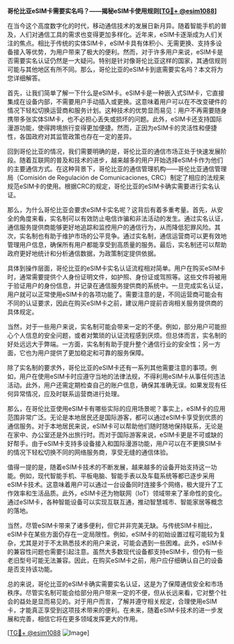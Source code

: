 **哥伦比亚eSIM卡需要实名吗？——揭秘eSIM卡使用规则[[TG💪+ @esim1088](https://t.me/s/esim1088)]**

在当今这个高度数字化的时代，移动通信技术的发展日新月异。随着智能手机的普及，人们对通信工具的需求也变得更加多样化。近年来，eSIM卡逐渐成为人们关注的焦点。相比于传统的实体SIM卡，eSIM卡具有体积小、无需更换、支持多设备接入等优势，为用户带来了极大的便利。然而，对于许多用户来说，eSIM卡是否需要实名认证仍然是一大疑问。特别是针对像哥伦比亚这样的国家，其通信规则可能与其他地区有所不同。那么，哥伦比亚的eSIM卡到底需要实名吗？本文将为您详细解答。

首先，让我们简单了解一下什么是eSIM卡。eSIM卡是一种嵌入式SIM卡，它直接集成在设备内部，不需要用户手动插入或更换。这意味着用户可以在不改变硬件的情况下轻松切换运营商和服务计划。这种技术的优势显而易见：用户不再需要随身携带多张实体SIM卡，也不必担心丢失或损坏的问题。此外，eSIM卡还支持国际漫游功能，使得跨境旅行变得更加便捷。然而，正因为eSIM卡的灵活性和便捷性，各国政府对其监管政策也存在一定的差异。

回到哥伦比亚的情况，我们需要明确的是，哥伦比亚的通信市场正处于快速发展阶段。随着互联网的普及和技术的进步，越来越多的用户开始选择eSIM卡作为他们的主要通信方式。在这种背景下，哥伦比亚的通信管理机构——哥伦比亚通信管理局（Comisión de Regulación de Comunicaciones, CRC）制定了相应的法规来规范eSIM卡的使用。根据CRC的规定，哥伦比亚的eSIM卡确实需要进行实名认证。

那么，为什么哥伦比亚会要求eSIM卡实名呢？这背后有着多重考量。首先，从安全的角度来看，实名制可以有效防止电信诈骗和非法活动的发生。通过实名认证，通信服务提供商能够更好地追踪和监控用户的通信行为，从而降低犯罪风险。其次，实名制也有助于维护市场的公平竞争。通过实名制，通信运营商可以更有效地管理用户信息，确保所有用户都能享受到高质量的服务。最后，实名制还可以帮助政府更好地统计和分析通信数据，为政策制定提供依据。

具体到操作层面，哥伦比亚的eSIM卡实名认证流程相对简单。用户在购买eSIM卡时，通常需要提供个人身份证明文件，如护照、身份证或驾照等。这些文件将被用于验证用户的身份信息，并记录在通信服务提供商的系统中。一旦完成实名认证，用户就可以正常使用eSIM卡的各项功能了。需要注意的是，不同运营商可能会有不同的认证要求，因此在购买eSIM卡之前，建议用户提前咨询相关服务提供商的具体规定。

当然，对于一些用户来说，实名制可能会带来一定的不便。例如，部分用户可能担心个人信息的安全问题，或者对繁琐的认证流程感到厌烦。但总体而言，实名制的好处远远大于弊端。一方面，实名制有助于提升整个通信行业的安全性；另一方面，它也为用户提供了更加稳定和可靠的服务保障。

除了实名制的要求外，哥伦比亚的eSIM卡还有一系列其他需要注意的事项。例如，用户在使用eSIM卡时应遵守当地的法律法规，不得利用eSIM卡从事任何违法活动。此外，用户还需定期检查自己的账户信息，确保其准确无误。如果发现有任何异常情况，应及时联系运营商进行处理。

那么，在哥伦比亚使用eSIM卡有哪些实际的应用场景呢？事实上，eSIM卡的应用范围非常广泛。无论是本地居民还是国际游客，都可以通过eSIM卡享受到优质的通信服务。对于本地居民来说，eSIM卡可以帮助他们随时随地保持联系，无论是在家中、办公室还是外出旅行时。而对于国际游客来说，eSIM卡更是不可或缺的好帮手。由于eSIM卡支持多设备接入和国际漫游功能，用户可以在不更换SIM卡的情况下轻松切换不同的网络服务商，享受无缝的通信体验。

值得一提的是，随着eSIM卡技术的不断发展，越来越多的设备开始支持这一功能。例如，现代智能手机、平板电脑、智能手表以及车载系统等都已逐步采用eSIM卡技术。这意味着用户可以通过一台设备同时连接多个网络，极大提升了工作效率和生活品质。此外，eSIM卡还为物联网（IoT）领域带来了革命性的变化。通过eSIM卡，各种智能设备可以实现互联互通，推动智慧城市、智能家居等概念的落地。

当然，尽管eSIM卡带来了诸多便利，但它并非完美无缺。与传统SIM卡相比，eSIM卡在某些方面仍存在一定局限性。例如，eSIM卡的初始设置过程可能较为复杂，尤其是对于不太熟悉技术的用户来说，可能会遇到一些困难。此外，eSIM卡的兼容性问题也需要引起注意。虽然大多数现代设备都支持eSIM卡，但仍有一些老旧型号可能无法兼容。因此，在购买eSIM卡之前，用户应仔细确认自己的设备是否支持该功能。

总的来说，哥伦比亚的eSIM卡确实需要实名认证，这是为了保障通信安全和市场秩序。尽管实名制可能会给部分用户带来一定的不便，但从长远来看，它对整个社会的益处是显而易见的。对于用户而言，了解并遵守相关规定，合理使用eSIM卡，才能真正享受到这项技术带来的便利。在未来，随着eSIM卡技术的进一步发展和完善，相信它将在更多领域发挥更大的作用。

[[TG💪+ @esim1088](https://t.me/s/esim1088) ![Image](https://i.postimg.cc/4NQfJmqS/Snipaste-2025-05-13-00-14-12.png)]